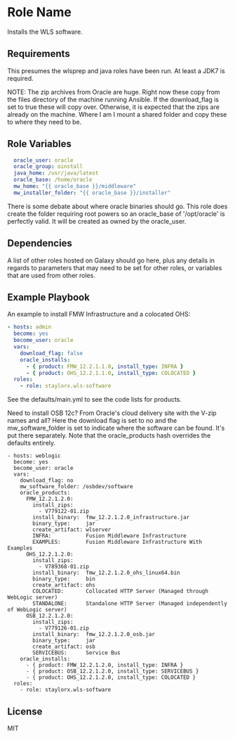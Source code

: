 Role Name
=========

Installs the WLS software.

Requirements
------------

This presumes the wlsprep and java roles have been run. At least a JDK7 is required.

NOTE: The zip archives from Oracle are huge. Right now these copy from the files directory of the machine running Ansible. If the download_flag is set to true these will copy over. Otherwise, it is expected that the zips are already on the machine. Where I am I mount a shared folder and copy these to where they need to be.

Role Variables
--------------

```yaml
  oracle_user: oracle
  oracle_group: oinstall 
  java_home: /usr/java/latest
  oracle_base: /home/oracle
  mw_home: "{{ oracle_base }}/middleware"
  mw_installer_folder: "{{ oracle_base }}/installer"
```

There is some debate about where oracle binaries should go. This role does create the folder requiring root powers so an oracle_base of '/opt/oracle' is perfectly valid. It will be created as owned by the oracle_user.

Dependencies
------------

A list of other roles hosted on Galaxy should go here, plus any details in regards to parameters that may need to be set for other roles, or variables that are used from other roles.

Example Playbook
----------------

An example to install FMW Infrastructure and a colocated OHS:

```yaml
- hosts: admin
  become: yes
  become_user: oracle
  vars:
    download_flag: false
    oracle_installs:
      - { product: FMW_12.2.1.1.0, install_type: INFRA }
      - { product: OHS_12.2.1.1.0, install_type: COLOCATED }
  roles:
    - role: staylorx.wls-software
```

See the defaults/main.yml to see the code lists for products.

Need to install OSB 12c? From Oracle's cloud delivery site with the V-zip names and all? Here the download flag is set to no and the mw_software_folder is set to indicate where the software can be found. It's put there separately. Note that the oracle_products hash overrides the defaults entirely.
```
- hosts: weblogic
  become: yes
  become_user: oracle
  vars:
    download_flag: no
    mw_software_folder: /osbdev/software
    oracle_products:
      FMW_12.2.1.2.0:
        install_zips:
          - V779122-01.zip
        install_binary:  fmw_12.2.1.2.0_infrastructure.jar
        binary_type:     jar
        create_artifact: wlserver
        INFRA:           Fusion Middleware Infrastructure
        EXAMPLES:        Fusion Middleware Infrastructure With Examples
      OHS_12.2.1.2.0:
        install_zips:
          - V789368-01.zip
        install_binary:  fmw_12.2.1.2.0_ohs_linux64.bin
        binary_type:     bin
        create_artifact: ohs
        COLOCATED:       Collocated HTTP Server (Managed through WebLogic server)
        STANDALONE:      Standalone HTTP Server (Managed independently of WebLogic server)
      OSB_12.2.1.2.0:
        install_zips:
          - V779126-01.zip
        install_binary:  fmw_12.2.1.2.0_osb.jar
        binary_type:     jar
        create_artifact: osb
        SERVICEBUS:      Service Bus
    oracle_installs:
      - { product: FMW_12.2.1.2.0, install_type: INFRA }
      - { product: OSB_12.2.1.2.0, install_type: SERVICEBUS }
      - { product: OHS_12.2.1.2.0, install_type: COLOCATED }
  roles:
    - role: staylorx.wls-software
```

License
-------

MIT


